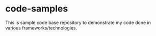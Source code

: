 # code-samples
This is sample code base repository to demonstrate my code done in various frameworks/technologies.
